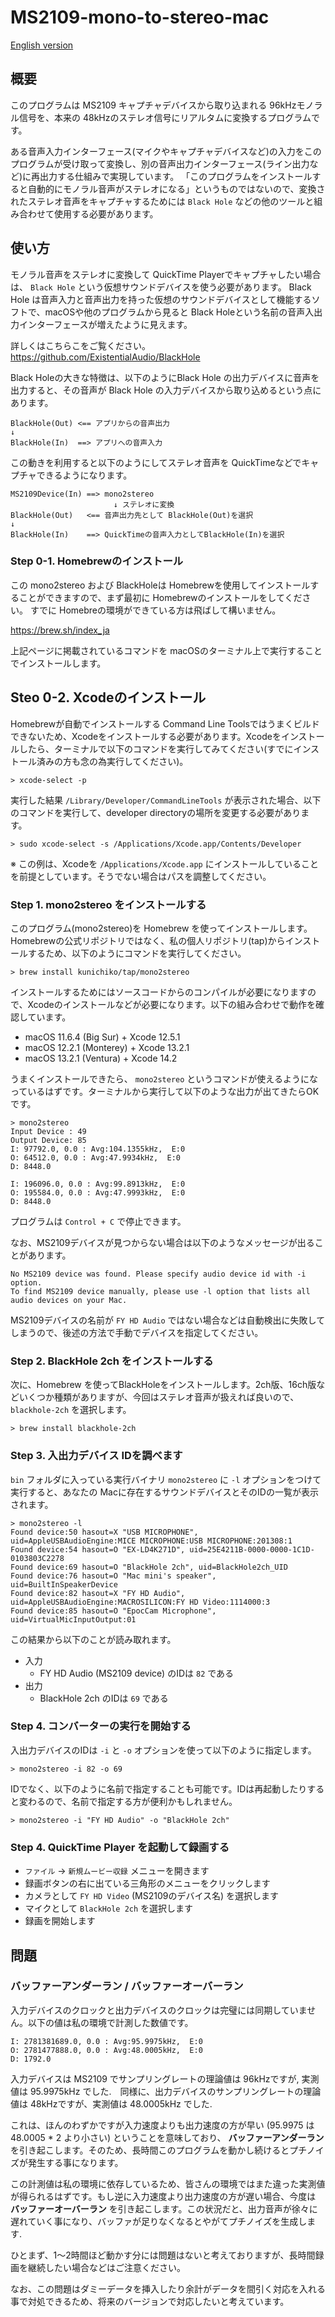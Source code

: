 # MS2109-mono-to-stereo-mac

[English version](https://github.com/kunichiko/MS2109-mono-to-stereo-mac/blob/main/README.md)

## 概要

このプログラムは MS2109 キャプチャデバイスから取り込まれる 96kHzモノラル信号を、本来の 48kHzのステレオ信号にリアルタムに変換するプログラムです。

ある音声入力インターフェース(マイクやキャプチャデバイスなど)の入力をこのプログラムが受け取って変換し、別の音声出力インターフェース(ライン出力など)に再出力する仕組みで実現しています。
「このプログラムをインストールすると自動的にモノラル音声がステレオになる」というものではないので、変換されたステレオ音声をキャプチャするためには `Black Hole` などの他のツールと組み合わせて使用する必要があります。

## 使い方

モノラル音声をステレオに変換して QuickTime Playerでキャプチャしたい場合は、 `Black Hole` という仮想サウンドデバイスを使う必要があります。
Black Hole は音声入力と音声出力を持った仮想のサウンドデバイスとして機能するソフトで、macOSや他のプログラムから見ると Black Holeという名前の音声入出力インターフェースが増えたように見えます。

詳しくはこちらこをご覧ください。
https://github.com/ExistentialAudio/BlackHole

Black Holeの大きな特徴は、以下のようにBlack Hole の出力デバイスに音声を出力すると、その音声が Black Hole の入力デバイスから取り込めるという点にあります。

```
BlackHole(Out) <== アプリからの音声出力
↓
BlackHole(In)  ==> アプリへの音声入力
```

この動きを利用すると以下のようにしてステレオ音声を QuickTimeなどでキャプチャできるようになります。

```
MS2109Device(In) ==> mono2stereo
                       ↓ ステレオに変換
BlackHole(Out)   <== 音声出力先として BlackHole(Out)を選択
↓
BlackHole(In)    ==> QuickTimeの音声入力としてBlackHole(In)を選択
```

### Step 0-1. Homebrewのインストール

この mono2stereo および BlackHoleは Homebrewを使用してインストールすることができますので、まず最初に Homebrewのインストールをしてください。
すでに Homebreの環境ができている方は飛ばして構いません。

https://brew.sh/index_ja

上記ページに掲載されているコマンドを macOSのターミナル上で実行することでインストールします。

## Steo 0-2. Xcodeのインストール

Homebrewが自動でインストールする Command Line Toolsではうまくビルドできないため、Xcodeをインストールする必要があります。Xcodeをインストールしたら、ターミナルで以下のコマンドを実行してみてください(すでにインストール済みの方も念の為実行してください)。

```
> xcode-select -p
```

実行した結果 `/Library/Developer/CommandLineTools` が表示された場合、以下のコマンドを実行して、developer directoryの場所を変更する必要があります。

```
> sudo xcode-select -s /Applications/Xcode.app/Contents/Developer
```

※ この例は、Xcodeを `/Applications/Xcode.app` にインストールしていることを前提としています。そうでない場合はパスを調整してください。

### Step 1. mono2stereo をインストールする

このプログラム(mono2stereo)を Homebrew を使ってインストールします。Homebrewの公式リポジトリではなく、私の個人リポジトリ(tap)からインストールするため、以下のようにコマンドを実行してください。

```
> brew install kunichiko/tap/mono2stereo
```

インストールするためにはソースコードからのコンパイルが必要になりますので、Xcodeのインストールなどが必要になります。以下の組み合わせで動作を確認しています。

* macOS 11.6.4 (Big Sur) + Xcode 12.5.1
* macOS 12.2.1 (Monterey) + Xcode 13.2.1
* macOS 13.2.1 (Ventura) + Xcode 14.2

うまくインストールできたら、 `mono2stereo` というコマンドが使えるようになっているはずです。ターミナルから実行して以下のような出力が出てきたらOKです。

```
> mono2stereo
Input Device : 49
Output Device: 85
I: 97792.0, 0.0 : Avg:104.1355kHz,  E:0
O: 64512.0, 0.0 : Avg:47.9934kHz,  E:0
D: 8448.0

I: 196096.0, 0.0 : Avg:99.8913kHz,  E:0
O: 195584.0, 0.0 : Avg:47.9993kHz,  E:0
D: 8448.0
```

プログラムは `Control + C` で停止できます。

なお、MS2109デバイスが見つからない場合は以下のようなメッセージが出ることがあります。

```
No MS2109 device was found. Please specify audio device id with -i option.
To find MS2109 device manually, please use -l option that lists all audio devices on your Mac.
```

MS2109デバイスの名前が `FY HD Audio` ではない場合などは自動検出に失敗してしまうので、後述の方法で手動でデバイスを指定してください。

### Step 2. BlackHole 2ch をインストールする

次に、Homebrew を使ってBlackHoleをインストールします。2ch版、16ch版などいくつか種類がありますが、今回はステレオ音声が扱えれば良いので、 `blackhole-2ch` を選択します。

```
> brew install blackhole-2ch
```

### Step 3. 入出力デバイス IDを調べます

`bin` フォルダに入っている実行バイナリ `mono2stereo` に `-l` オプションをつけて実行すると、あなたの Macに存在するサウンドデバイスとそのIDの一覧が表示されます。

```
> mono2stereo -l
Found device:50 hasout=X "USB MICROPHONE", uid=AppleUSBAudioEngine:MICE MICROPHONE:USB MICROPHONE:201308:1
Found device:54 hasout=O "EX-LD4K271D", uid=25E4211B-0000-0000-1C1D-0103803C2278
Found device:69 hasout=O "BlackHole 2ch", uid=BlackHole2ch_UID
Found device:76 hasout=O "Mac mini's speaker", uid=BuiltInSpeakerDevice
Found device:82 hasout=X "FY HD Audio", uid=AppleUSBAudioEngine:MACROSILICON:FY HD Video:1114000:3
Found device:85 hasout=O "EpocCam Microphone", uid=VirtualMicInputOutput:01
```

この結果から以下のことが読み取れます。

* 入力
    * FY HD Audio (MS2109 device) のIDは `82` である
* 出力
    * BlackHole 2ch のIDは `69` である

### Step 4. コンバーターの実行を開始する

入出力デバイスのIDは `-i` と `-o` オプションを使って以下のように指定します。

```
> mono2stereo -i 82 -o 69
```

IDでなく、以下のように名前で指定することも可能です。IDは再起動したりすると変わるので、名前で指定する方が便利かもしれません。

```
> mono2stereo -i "FY HD Audio" -o "BlackHole 2ch"
```

### Step 4. QuickTime Player を起動して録画する

* `ファイル` -> `新規ムービー収録` メニューを開きます
* 録画ボタンの右に出ている三角形のメニューをクリックします
* カメラとして `FY HD Video` (MS2109のデバイス名) を選択します
* マイクとして `BlackHole 2ch` を選択します
* 録画を開始します


## 問題

### バッファーアンダーラン / バッファーオーバーラン

入力デバイスのクロックと出力デバイスのクロックは完璧には同期していません。以下の値は私の環境で計測した数値です。

```
I: 2781381689.0, 0.0 : Avg:95.9975kHz,  E:0
O: 2781477888.0, 0.0 : Avg:48.0005kHz,  E:0
D: 1792.0
```

入力デバイスは MS2109 でサンプリングレートの理論値は 96kHzですが, 実測値は 95.9975kHz でした.　同様に、出力デバイスのサンプリングレートの理論値は 48kHzですが、実測値は 48.0005kHz でした.

これは、ほんのわずかですが入力速度よりも出力速度の方が早い (95.9975 は 48.0005 * 2 より小さい) ということを意味しており、 **バッファーアンダーラン** を引き起こします。そのため、長時間このプログラムを動かし続けるとプチノイズが発生する事になります。

この計測値は私の環境に依存しているため、皆さんの環境ではまた違った実測値が得られるはずです。もし逆に入力速度より出力速度の方が遅い場合、今度は **バッファーオーバーラン** を引き起こします。この状況だと、出力音声が徐々に遅れていく事になり、バッファが足りなくなるとやがてプチノイズを生成します.

ひとまず、1〜2時間ほど動かす分には問題はないと考えておりますが、長時間録画を継続したい場合などはご注意ください。

なお、この問題はダミーデータを挿入したり余計がデータを間引く対応を入れる事で対処できるため、将来のバージョンで対応したいと考えています。
